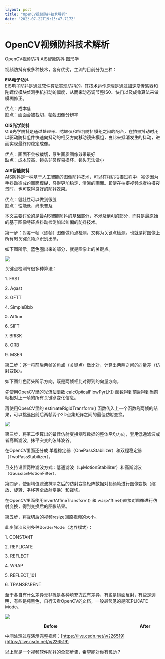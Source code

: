 ```yaml
---
layout: post
title: "OpenCV视频防抖技术解析"
date: "2022-07-22T19:15:47.717Z"
---
```

OpenCV视频防抖技术解析
==============

OpenCV视频防抖 AIS智能防抖 图形学

视频防抖有很多种技术，各有优劣，主流的目前分为三种：  
  
**EIS电子防抖**  
EIS电子防抖是通过软件算法实现防抖的。其技术运作原理是通过加速度传感器和陀螺仪模块侦测手机抖动的幅度，从而来动态调节整ISO、快门以及成像算法来做模糊修正。  
  
优点：成本低  
缺点：画面会被裁切，牺牲图像分辨率  
  
**OIS光学防抖**  
OIS光学防抖是通过处理器、陀螺仪和相机防抖模组之间的配合，在拍照抖动时用以驱动防抖组件快速向抖动的相反方向移动镜头模组，由此来抵消发生的抖动，进而实现最终的稳定成像。  
  
优点：画面不会被裁切，原生画质图像效果最好  
缺点：成本较高、镜头非常容易损坏、镜头无法做小

**AIS智能防抖**  
AIS防抖是一种基于人工智能的图像防抖技术，可以在相机拍摄过程中，减少因为手抖动造成的画面模糊，获得更加稳定，清晰的画面。即使在拍摄视频或者拍摄夜景时，也可取得良好的防抖效果。  
  
优点：健壮性可以做到很强  
缺点：性能低、尚未普及

本文主要讨论的是最AIS智能防抖的基础部分，不涉及到AI的部分，而只是最原始的基于图像特征点抖动检测加以纠偏的防抖技术。

第一步：对每一帧（逐帧）图像做角点检测，又称为关键点检测。也就是将图像上所有的关键点角点识别出来。

如下图所示，蓝色圈出来的部分，就是图像上的关键点。

![](https://img2022.cnblogs.com/blog/511612/202207/511612-20220722120609670-302553720.png)

关键点检测有很多种算法：

1\. FAST

2\. Agast

3\. GFTT

4\. SimpleBlob

5\. Affine

6\. SIFT

7\. BRISK

8\. ORB

9\. MSER

第二步：逐一将前后两帧的角点（关键点）做比对，计算出两两之间的向量差（仿射变换）。

如下图红色箭头所示方向，既是两帧相比对得到的向量方向。

先使用OpenCV里的光流法函数 calcOpticalFlowPyrLK() 函数得到前后得到当前帧相对上一帧的所有关键点变化信息。

再使用OpenCV里的 estimateRigidTransform() 函数传入上一个函数的两帧的结果，可以挑选出前后两帧两个2D点集矩阵之间的最佳仿射变换。

![](https://img2022.cnblogs.com/blog/511612/202207/511612-20220722121733171-1462027177.png)

第三步，将第二步算出的最佳仿射变换矩阵数据的整体平均方向，套用低通滤波或者高斯滤波，抹平突变的波峰波谷。

在OpenCV里面还分成 单程稳定器（OnePassStabilizer）和双程稳定器（TwoPassStabilizer），

且支持设置两种滤波方式：低通滤波（LpMotionStabilizer）和高斯滤波（GaussianMotionFilter）。

第四步，使用均值滤波抹平之后的仿射变换矩阵数据对视频帧进行图像变换（缩放、旋转、平移等全放射变换）和裁切。

在OpenCV里面使用invertAffineTransform() 和 warpAffine()直接对图像进行仿射变换，得到变换后的图像结果。

第五步，将裁切后的视频resize回原视频的大小。

此步骤涉及到多种BorderMode（边界模式）：

1\. CONSTANT

2\. REPLICATE

3\. REFLECT

4\. WRAP

5\. REFLECT\_101

6\. TRANSPARENT

至于各自有什么差异无非就是各种填充方式有差异，有些是镜面反射，有些是透明，有些是纯黑色，自行去看OpenCV的文档，一般最常见的是REPLICATE Mode。

![](https://img2022.cnblogs.com/blog/511612/202207/511612-20220722174844688-328358192.gif)

                                **Before**                                                                    **After**

中间处理过程演示完整视频：[https://live.csdn.net/v/226519](https://live.csdn.net/v/226519)

以上就是一个视频软件防抖的全部步骤，希望能对你有帮助？